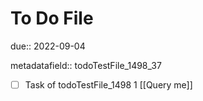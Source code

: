 # To Do File

due:: 2022-09-04

metadatafield:: todoTestFile_1498_37

- [ ] Task of todoTestFile_1498 1 [[Query me]]
